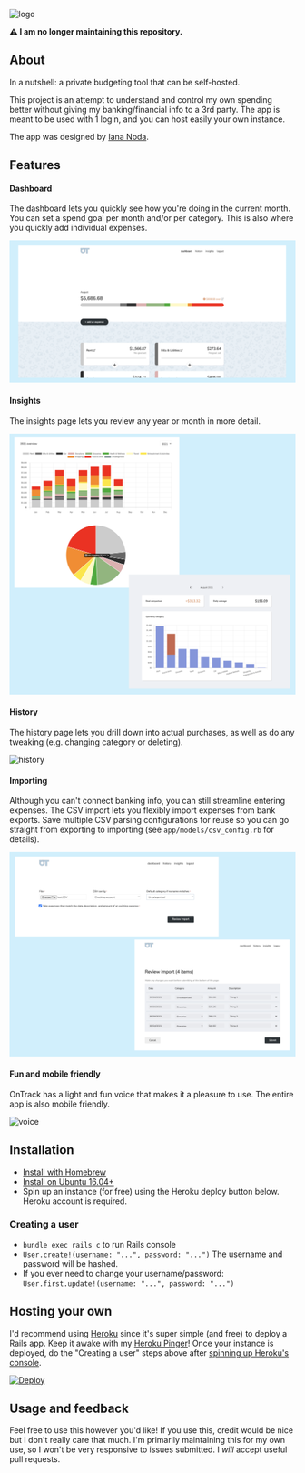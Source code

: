 ![logo](./app/assets/images/readme/logo.png)

**:warning: I am no longer maintaining this repository.**

## About

In a nutshell: a private budgeting tool that can be self-hosted.

This project is an attempt to understand and control my own
spending better without giving my banking/financial info
to a 3rd party. The app is meant to be used with 1 login, and
you can host easily your own instance.

The app was designed by [Iana Noda](https://iananoda.com).

## Features

#### Dashboard
The dashboard lets you quickly see how you're doing in the current month.
You can set a spend goal per month and/or per category. This
is also where you quickly add individual expenses.

![dashboard](./app/assets/images/readme/dashboard.png)

#### Insights
The insights page lets you review any year or month in more
detail.

![insights](./app/assets/images/readme/insights.png)

#### History
The history page lets you drill down into actual purchases,
as well as do any tweaking (e.g. changing category or deleting).

![history](./app/assets/images/readme/history.png)

#### Importing
Although you can't connect banking info, you can still streamline entering expenses.
The CSV import lets you flexibly import expenses from bank exports. Save multiple CSV parsing
configurations for reuse so you can go straight from exporting to importing (see `app/models/csv_config.rb` for details).


![import](./app/assets/images/readme/csv_import.png)

#### Fun and mobile friendly
OnTrack has a light and fun voice that makes it a
pleasure to use. The entire app is also mobile
friendly.

![voice](./app/assets/images/readme/voice.png)

## Installation
- [Install with Homebrew](docs/homebrew_install.md)
- [Install on Ubuntu 16.04+](docs/ubuntu_install.md)
- Spin up an instance (for free) using the Heroku deploy button below. Heroku account is required.

### Creating a user
- `bundle exec rails c` to run Rails console
- `User.create!(username: "...", password: "...")` The username and password will be hashed.
- If you ever need to change your username/password: `User.first.update!(username: "...", password: "...")`

## Hosting your own
I'd recommend using [Heroku](https://heroku.com) since it's super simple (and free) to
deploy a Rails app. Keep it awake with my [Heroku Pinger](https://github.com/inoda/heroku-pinger)!
Once your instance is deployed, do the "Creating a user" steps
above after [spinning up Heroku's console](https://devcenter.heroku.com/articles/heroku-dashboard#application-overview).

[![Deploy](https://www.herokucdn.com/deploy/button.svg)](https://heroku.com/deploy?template=https://github.com/inoda/ontrack/tree/main)

## Usage and feedback
Feel free to use this however you'd like! If you use this, credit
would be nice but I don't really care that much. I'm primarily maintaining
this for my own use, so I won't be very responsive to issues submitted.
I *will* accept useful pull requests.
